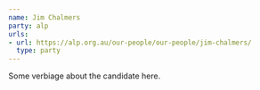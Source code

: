 ```yaml
---
name: Jim Chalmers
party: alp
urls:
- url: https://alp.org.au/our-people/our-people/jim-chalmers/
  type: party
---
```

Some verbiage about the candidate here.
